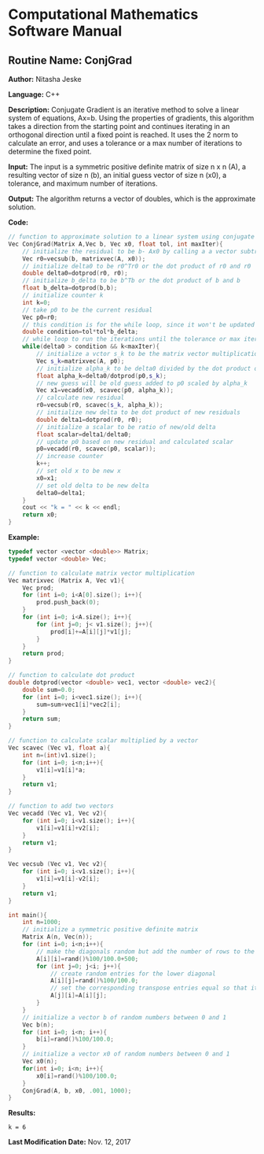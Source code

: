 # Computational Mathematics Software Manual

## **Routine Name:** ConjGrad

**Author:** Nitasha Jeske

**Language:** C++

**Description:** Conjugate Gradient is an iterative method to solve a linear system of equations, Ax=b. Using the properties of gradients, this algorithm takes a direction from the starting point and continues iterating in an orthogonal direction until a fixed point is reached. It uses the 2 norm to calculate an error, and uses a tolerance or a max number of iterations to determine the fixed point.

**Input:**  The input is a symmetric positive definite matrix of size n x n (A), a resulting vector of size n (b), an initial guess vector of size n (x0), a tolerance, and maximum number of iterations.

**Output:** The algorithm returns a vector of doubles, which is the approximate solution.

**Code:**
```C++
// function to approximate solution to a linear system using conjugate gradient method
Vec ConjGrad(Matrix A,Vec b, Vec x0, float tol, int maxIter){
    // initialize the residual to be b- Ax0 by calling a a vector subtraction function and a matrix vector multiplication function
    Vec r0=vecsub(b, matrixvec(A, x0));
    // initialize delta0 to be r0^Tr0 or the dot product of r0 and r0
    double delta0=dotprod(r0, r0);
    // initialize b_delta to be b^Tb or the dot product of b and b
    float b_delta=dotprod(b,b);
    // initialize counter k
    int k=0;
    // take p0 to be the current residual
    Vec p0=r0;
    // this condition is for the while loop, since it won't be updated in the loop, I will just calculate it once
    double condition=tol*tol*b_delta;
    // while loop to run the iterations until the tolerance or max iter is met
    while(delta0 > condition && k<maxIter){
        // initialize a vctor s_k to be the matrix vector multiplication of A and p0
        Vec s_k=matrixvec(A, p0);
        // initialize alpha_k to be delta0 divided by the dot product of p0 and s_k
        float alpha_k=delta0/dotprod(p0,s_k);
        // new guess will be old guess added to p0 scaled by alpha_k
        Vec x1=vecadd(x0, scavec(p0, alpha_k));
        // calculate new residual
        r0=vecsub(r0, scavec(s_k, alpha_k));
        // initialize new delta to be dot product of new residuals
        double delta1=dotprod(r0, r0);
        // initialize a scalar to be ratio of new/old delta
        float scalar=delta1/delta0;
        // update p0 based on new residual and calculated scalar
        p0=vecadd(r0, scavec(p0, scalar));
        // increase counter
        k++;
        // set old x to be new x
        x0=x1;
        // set old delta to be new delta
        delta0=delta1;
    }
    cout << "k = " << k << endl;
    return x0;
}
```

**Example:**
```C++
typedef vector <vector <double>> Matrix;
typedef vector <double> Vec;

// function to calculate matrix vector multiplication
Vec matrixvec (Matrix A, Vec v1){
    Vec prod;
    for (int i=0; i<A[0].size(); i++){
        prod.push_back(0);
    }
    for (int i=0; i<A.size(); i++){
        for (int j=0; j< v1.size(); j++){
            prod[i]+=A[i][j]*v1[j];
        }
    }
    return prod;
}

// function to calculate dot product
double dotprod(vector <double> vec1, vector <double> vec2){
    double sum=0.0;
    for (int i=0; i<vec1.size(); i++){
        sum=sum+vec1[i]*vec2[i];
    }
    return sum;
}

// function to calculate scalar multiplied by a vector
Vec scavec (Vec v1, float a){
    int n=(int)v1.size();
    for (int i=0; i<n;i++){
        v1[i]=v1[i]*a;
    }
    return v1;
}

// function to add two vectors
Vec vecadd (Vec v1, Vec v2){
    for (int i=0; i<v1.size(); i++){
        v1[i]=v1[i]+v2[i];
    }
    return v1;
}

Vec vecsub (Vec v1, Vec v2){
    for (int i=0; i<v1.size(); i++){
        v1[i]=v1[i]-v2[i];
    }
    return v1;
}

int main(){
    int n=1000;
    // initialize a symmetric positive definite matrix
    Matrix A(n, Vec(n));
    for (int i=0; i<n;i++){
        // make the diagonals random but add the number of rows to the matrix to make sure it is diagonally dominant
        A[i][i]=rand()%100/100.0+500;
        for (int j=0; j<i; j++){
            // create random entries for the lower diagonal
            A[i][j]=rand()%100/100.0;
            // set the corresponding transpose entries equal so that it is symmetric
            A[j][i]=A[i][j];
        }
    }
    // initialize a vector b of random numbers between 0 and 1
    Vec b(n);
    for (int i=0; i<n; i++){
        b[i]=rand()%100/100.0;
    }
    // initialize a vector x0 of random numbers between 0 and 1
    Vec x0(n);
    for(int i=0; i<n; i++){
        x0[i]=rand()%100/100.0;
    }
    ConjGrad(A, b, x0, .001, 1000);
}
```

**Results:**  
```
k = 6
```

**Last Modification Date:** Nov. 12, 2017

